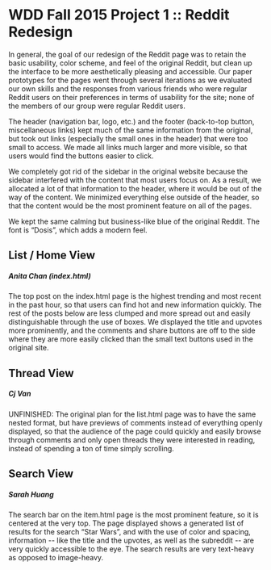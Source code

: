 # WDD Fall 2015 Project 1 :: Reddit Redesign

In general, the goal of our redesign of the Reddit page was to retain the basic usability, color scheme, and feel of the original Reddit, but clean up the interface to be more aesthetically pleasing and accessible. Our paper prototypes for the pages went through several iterations as we evaluated our own skills and the responses from various friends who were regular Reddit users on their preferences in terms of usability for the site; none of the members of our group were regular Reddit users.

The header (navigation bar, logo, etc.) and the footer (back-to-top button, miscellaneous links) kept much of the same information from the original, but took out links (especially the small ones in the header) that were too small to access. We made all links much larger and more visible, so that users would find the buttons easier to click.

We completely got rid of the sidebar in the original website because the sidebar interfered with the content that most users focus on. As a result, we allocated a lot of that information to the header, where it would be out of the way of the content. We minimized everything else outside of the header, so that the content would be the most prominent feature on all of the pages.

We kept the same calming but business-like blue of the original Reddit. The font is “Dosis”, which adds a modern feel.

## List / Home View
##### Anita Chan (index.html)
The top post on the index.html page is the highest trending and most recent in the past hour, so that users can find hot and new information quickly. The rest of the posts below are less clumped and more spread out and easily distinguishable through the use of boxes. We displayed the title and upvotes more prominently, and the comments and share buttons are off to the side where they are more easily clicked than the small text buttons used in the original site.


## Thread View
##### Cj Van
UNFINISHED: The original plan for the list.html page was to have the same nested format, but have previews of comments instead of everything openly displayed, so that the audience of the page could quickly and easily browse through comments and only open threads they were interested in reading, instead of spending a ton of time simply scrolling.


## Search View
##### Sarah Huang
The search bar on the item.html page is the most prominent feature, so it is centered at the very top. The page displayed shows a generated list of results for the search “Star Wars”, and with the use of color and spacing, information -- like the title and the upvotes, as well as the subreddit -- are very quickly accessible to the eye. The search results are very text-heavy as opposed to image-heavy.

